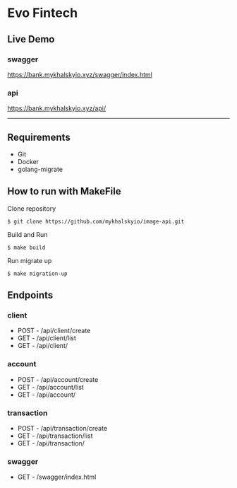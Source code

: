 # Evo Fintech

## Live Demo
### swagger
https://bank.mykhalskyio.xyz/swagger/index.html

### api 
https://bank.mykhalskyio.xyz/api/

---

## Requirements
* Git
* Docker
* golang-migrate


## How to run with MakeFile

Clone repository

    $ git clone https://github.com/mykhalskyio/image-api.git

Build and Run

    $ make build

Run migrate up

    $ make migration-up



## Endpoints
### client
* POST   - /api/client/create
* GET    - /api/client/list
* GET    - /api/client/

### account 
* POST   - /api/account/create
* GET    - /api/account/list
* GET    - /api/account/

### transaction
* POST   - /api/transaction/create
* GET    - /api/transaction/list
* GET    - /api/transaction/

### swagger
* GET - /swagger/index.html
